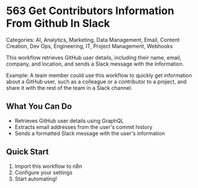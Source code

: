 # 563 Get Contributors Information From Github In Slack

Categories: AI, Analytics, Marketing, Data Management, Email, Content Creation, Dev Ops, Engineering, IT, Project Management, Webhooks

This workflow retrieves GitHub user details, including their name, email, company, and location, and sends a Slack message with the information.

Example: A team member could use this workflow to quickly get information about a GitHub user, such as a colleague or a contributor to a project, and share it with the rest of the team in a Slack channel.

## What You Can Do
- Retrieves GitHub user details using GraphQL
- Extracts email addresses from the user's commit history
- Sends a formatted Slack message with the user's information

## Quick Start
1. Import this workflow to n8n
2. Configure your settings
3. Start automating!


